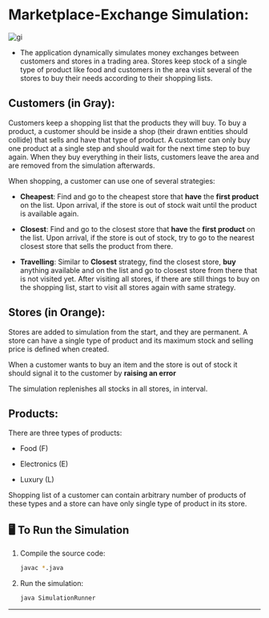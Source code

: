 # Marketplace-Exchange Simulation:

![gi](https://github.com/user-attachments/assets/939d84ae-a394-4752-8dce-c3ac7c191b17)

- The application dynamically simulates money exchanges between customers and stores in a trading area. Stores keep stock of a single type of product like food and customers in the area visit several of the stores to buy their needs according to their shopping lists.   

## Customers (in Gray):

Customers keep a shopping list that the products they will buy. To buy a product, a customer should be inside a shop (their drawn entities should collide) that sells and have that type of product. A customer can only buy one product at a single step and should wait for the next time step to buy again. When they buy everything in their lists, customers leave the area and are removed from the simulation afterwards.
 
When shopping, a customer can use one of several strategies: 

- **Cheapest**: Find and go to the cheapest store that **have** the **first product** on the list. Upon arrival, if the store is out of stock wait until the product is available again.
  
- **Closest**: Find and go to the closest store that **have** the **first product** on the list. Upon arrival, if the store is out of stock, try to go to the nearest closest store that sells the product from there.
  
- **Travelling**: Similar to **Closest** strategy, find the closest store, **buy** anything available and on the list and go to closest store from there that is not visited yet. After visiting all stores, if there are still things to buy on the shopping list, start to visit all stores again with same strategy.

## Stores (in Orange):

Stores are added to simulation from the start, and they are permanent. A store can have a single type of product and its maximum stock and selling price is defined when created. 

When a customer wants to buy an item and the store is out of stock it should signal it to the customer by **raising an error**  

The simulation replenishes all stocks in all stores, in interval. 

## Products:

There are three types of products: 

- Food (F)

- Electronics (E)

- Luxury (L)

Shopping list of a customer can contain arbitrary number of products of these types and a store can have only single type of product in its store.

## 🖥️  To Run the Simulation

1. Compile the source code:
   ```bash
   javac *.java
   ```

2. Run the simulation:
   ```bash
   java SimulationRunner
   ```

---
